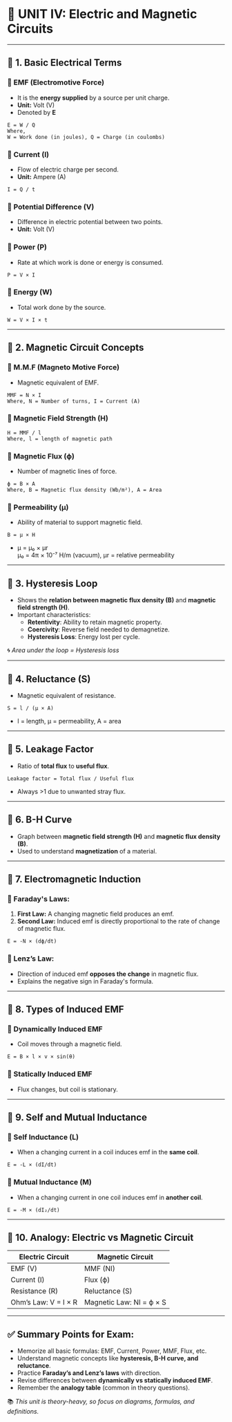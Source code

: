 # 📘 UNIT IV: Electric and Magnetic Circuits

---

## 🔹 1. Basic Electrical Terms

### 🔸 EMF (Electromotive Force)
- It is the **energy supplied** by a source per unit charge.
- **Unit:** Volt (V)
- Denoted by **E**
```
E = W / Q
Where,
W = Work done (in joules), Q = Charge (in coulombs)
```

### 🔸 Current (I)
- Flow of electric charge per second.
- **Unit:** Ampere (A)
```
I = Q / t
```

### 🔸 Potential Difference (V)
- Difference in electric potential between two points.
- **Unit:** Volt (V)

### 🔸 Power (P)
- Rate at which work is done or energy is consumed.
```
P = V × I
```

### 🔸 Energy (W)
- Total work done by the source.
```
W = V × I × t
```

---

## 🔹 2. Magnetic Circuit Concepts

### 🔸 M.M.F (Magneto Motive Force)
- Magnetic equivalent of EMF.
```
MMF = N × I
Where, N = Number of turns, I = Current (A)
```

### 🔸 Magnetic Field Strength (H)
```
H = MMF / l
Where, l = length of magnetic path
```

### 🔸 Magnetic Flux (ϕ)
- Number of magnetic lines of force.
```
ϕ = B × A
Where, B = Magnetic flux density (Wb/m²), A = Area
```

### 🔸 Permeability (μ)
- Ability of material to support magnetic field.
```
B = μ × H
```
- μ = μ₀ × μr  
  μ₀ = 4π × 10⁻⁷ H/m (vacuum), μr = relative permeability

---

## 🔹 3. Hysteresis Loop

- Shows the **relation between magnetic flux density (B)** and **magnetic field strength (H)**.
- Important characteristics:
  - **Retentivity**: Ability to retain magnetic property.
  - **Coercivity**: Reverse field needed to demagnetize.
  - **Hysteresis Loss**: Energy lost per cycle.
  
🌀 *Area under the loop = Hysteresis loss*

---

## 🔹 4. Reluctance (S)

- Magnetic equivalent of resistance.
```
S = l / (μ × A)
```
- l = length, μ = permeability, A = area

---

## 🔹 5. Leakage Factor

- Ratio of **total flux** to **useful flux**.
```
Leakage factor = Total flux / Useful flux
```
- Always >1 due to unwanted stray flux.

---

## 🔹 6. B-H Curve

- Graph between **magnetic field strength (H)** and **magnetic flux density (B)**.
- Used to understand **magnetization** of a material.

---

## 🔹 7. Electromagnetic Induction

### 🔸 Faraday's Laws:
1. **First Law:** A changing magnetic field produces an emf.
2. **Second Law:** Induced emf is directly proportional to the rate of change of magnetic flux.
```
E = -N × (dϕ/dt)
```

### 🔸 Lenz’s Law:
- Direction of induced emf **opposes the change** in magnetic flux.
- Explains the negative sign in Faraday's formula.

---

## 🔹 8. Types of Induced EMF

### 🔸 Dynamically Induced EMF
- Coil moves through a magnetic field.
```
E = B × l × v × sin(θ)
```

### 🔸 Statically Induced EMF
- Flux changes, but coil is stationary.

---

## 🔹 9. Self and Mutual Inductance

### 🔸 Self Inductance (L)
- When a changing current in a coil induces emf in the **same coil**.
```
E = -L × (dI/dt)
```

### 🔸 Mutual Inductance (M)
- When a changing current in one coil induces emf in **another coil**.
```
E = -M × (dI₂/dt)
```

---

## 🔹 10. Analogy: Electric vs Magnetic Circuit

| Electric Circuit         | Magnetic Circuit             |
|--------------------------|------------------------------|
| EMF (V)                  | MMF (NI)                     |
| Current (I)              | Flux (ϕ)                     |
| Resistance (R)           | Reluctance (S)               |
| Ohm’s Law: V = I × R     | Magnetic Law: NI = ϕ × S     |

---

## ✅ Summary Points for Exam:
- Memorize all basic formulas: EMF, Current, Power, MMF, Flux, etc.
- Understand magnetic concepts like **hysteresis, B-H curve, and reluctance**.
- Practice **Faraday’s and Lenz’s laws** with direction.
- Revise differences between **dynamically vs statically induced EMF**.
- Remember the **analogy table** (common in theory questions).

📚 *This unit is theory-heavy, so focus on diagrams, formulas, and definitions.*
